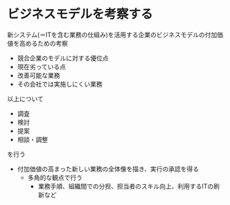 # ビジネスモデルを考察する

新システム(＝ITを含む業務の仕組み)を活用する企業のビジネスモデルの付加価値を高めるための考察

* 競合企業のモデルに対する優位点
* 現在劣っている点
* 改善可能な業務
* その会社では実施しにくい業務

以上について

* 調査
* 検討
* 提案
* 相談・調整

を行う

* 付加価値の高まった新しい業務の全体像を描き、実行の承認を得る
    * 多角的な観点で行う
        * 業務手順、組織間での分担、担当者のスキル向上、利用するITの刷新など
